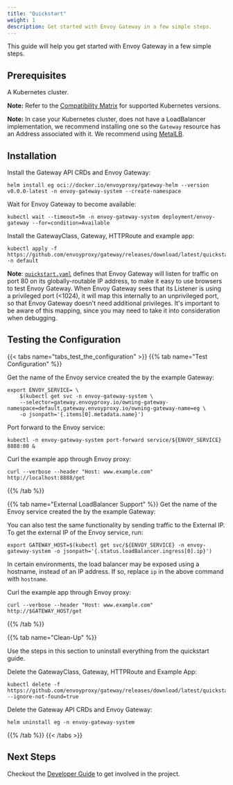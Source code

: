 ```yaml
---
title: "Quickstart"
weight: 1
description: Get started with Envoy Gateway in a few simple steps.
---
```


This guide will help you get started with Envoy Gateway in a few simple steps.

## Prerequisites

A Kubernetes cluster.

__Note:__ Refer to the [Compatibility Matrix](../install/matrix) for supported Kubernetes versions.

__Note:__ In case your Kubernetes cluster, does not have a LoadBalancer implementation, we recommend installing one
so the `Gateway` resource has an Address associated with it. We recommend using [MetalLB](https://metallb.universe.tf/installation/).

## Installation

Install the Gateway API CRDs and Envoy Gateway:

```shell
helm install eg oci://docker.io/envoyproxy/gateway-helm --version v0.0.0-latest -n envoy-gateway-system --create-namespace
```

Wait for Envoy Gateway to become available:

```shell
kubectl wait --timeout=5m -n envoy-gateway-system deployment/envoy-gateway --for=condition=Available
```

Install the GatewayClass, Gateway, HTTPRoute and example app:

```shell
kubectl apply -f https://github.com/envoyproxy/gateway/releases/download/latest/quickstart.yaml -n default
```

**Note**: [`quickstart.yaml`] defines that Envoy Gateway will listen for
traffic on port 80 on its globally-routable IP address, to make it easy to use
browsers to test Envoy Gateway. When Envoy Gateway sees that its Listener is
using a privileged port (<1024), it will map this internally to an
unprivileged port, so that Envoy Gateway doesn't need additional privileges.
It's important to be aware of this mapping, since you may need to take it into
consideration when debugging.

[`quickstart.yaml`]: https://github.com/envoyproxy/gateway/releases/download/latest/quickstart.yaml

## Testing the Configuration

{{< tabs name="tabs_test_the_configuration" >}}
{{% tab name="Test Configuration" %}}

Get the name of the Envoy service created the by the example Gateway:

```shell
export ENVOY_SERVICE= \ 
    $(kubectl get svc -n envoy-gateway-system \
    --selector=gateway.envoyproxy.io/owning-gateway-namespace=default,gateway.envoyproxy.io/owning-gateway-name=eg \
    -o jsonpath='{.items[0].metadata.name}')
```

Port forward to the Envoy service:

```shell
kubectl -n envoy-gateway-system port-forward service/${ENVOY_SERVICE} 8888:80 &
```

Curl the example app through Envoy proxy:

```shell
curl --verbose --header "Host: www.example.com" http://localhost:8888/get
```

{{% /tab %}}

{{% tab name="External LoadBalancer Support" %}}
Get the name of the Envoy service created the by the example Gateway:

You can also test the same functionality by sending traffic to the External IP. To get the external IP of the
Envoy service, run:

```shell
export GATEWAY_HOST=$(kubectl get svc/${ENVOY_SERVICE} -n envoy-gateway-system -o jsonpath='{.status.loadBalancer.ingress[0].ip}')
```

In certain environments, the load balancer may be exposed using a hostname, instead of an IP address. If so, replace
`ip` in the above command with `hostname`.

Curl the example app through Envoy proxy:

```shell
curl --verbose --header "Host: www.example.com" http://$GATEWAY_HOST/get
```

{{% /tab %}}

{{% tab name="Clean-Up" %}}

Use the steps in this section to uninstall everything from the quickstart guide.

Delete the GatewayClass, Gateway, HTTPRoute and Example App:

```shell
kubectl delete -f https://github.com/envoyproxy/gateway/releases/download/latest/quickstart.yaml --ignore-not-found=true
```

Delete the Gateway API CRDs and Envoy Gateway:

```shell
helm uninstall eg -n envoy-gateway-system
```

{{% /tab %}}
{{< /tabs >}}

## Next Steps

Checkout the [Developer Guide](../contributions/develop) to get involved in the project.
